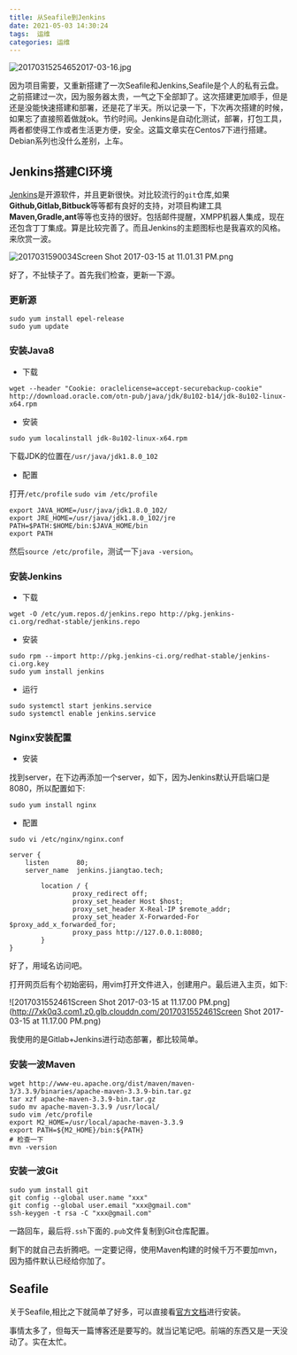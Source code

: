 ```yaml
---
title: 从Seafile到Jenkins
date: 2021-05-03 14:30:24
tags:  运维
categories: 运维
---
```



![20170315254652017-03-16.jpg](http://7xk0q3.com1.z0.glb.clouddn.com/20170315254652017-03-16.jpg)

因为项目需要，又重新搭建了一次Seafile和Jenkins,Seafile是个人的私有云盘。之前搭建过一次，因为服务器太贵，一气之下全部卸了。这次搭建更加顺手，但是还是没能快速搭建和部署，还是花了半天。所以记录一下，下次再次搭建的时候，如果忘了直接照着做就ok。节约时间。Jenkins是自动化测试，部署，打包工具，两者都使得工作或者生活更方便，安全。这篇文章实在Centos7下进行搭建。Debian系列也没什么差别，上车。

<!--more-->

## Jenkins搭建CI环境

[Jenkins](https://jenkins.io/)是开源软件，并且更新很快。对比较流行的`git`仓库,如果**Github,Gitlab,Bitbuck**等等都有良好的支持，对项目构建工具**Maven,Gradle,ant**等等也支持的很好。包括邮件提醒，XMPP机器人集成，现在还包含丁丁集成。算是比较完善了。而且Jenkins的主题图标也是我喜欢的风格。来欣赏一波。

![2017031590034Screen Shot 2017-03-15 at 11.01.31 PM.png]( )

好了，不扯犊子了。首先我们检查，更新一下源。

### 更新源

```shell
sudo yum install epel-release
sudo yum update
```

### 安装Java8

- 下载

```shel
wget --header "Cookie: oraclelicense=accept-securebackup-cookie" http://download.oracle.com/otn-pub/java/jdk/8u102-b14/jdk-8u102-linux-x64.rpm
```

- 安装

```shell
sudo yum localinstall jdk-8u102-linux-x64.rpm
```
下载JDK的位置在`/usr/java/jdk1.8.0_102`

- 配置

打开`/etc/profile`
`sudo vim /etc/profile`
```shell
export JAVA_HOME=/usr/java/jdk1.8.0_102/
export JRE_HOME=/usr/java/jdk1.8.0_102/jre
PATH=$PATH:$HOME/bin:$JAVA_HOME/bin
export PATH
```
然后`source /etc/profile`，测试一下`java -version`。

### 安装Jenkins

-  下载

```shell
wget -O /etc/yum.repos.d/jenkins.repo http://pkg.jenkins-ci.org/redhat-stable/jenkins.repo
```

- 安装 

```shell
sudo rpm --import http://pkg.jenkins-ci.org/redhat-stable/jenkins-ci.org.key
sudo yum install jenkins
```

- 运行

```shell
sudo systemctl start jenkins.service
sudo systemctl enable jenkins.service
```

### Nginx安装配置

- 安装

找到server，在下边再添加一个server，如下，因为Jenkins默认开启端口是8080，所以配置如下:

```shell
sudo yum install nginx
```

- 配置

```shell
sudo vi /etc/nginx/nginx.conf
```

```shell
server {
    listen       80;
    server_name  jenkins.jiangtao.tech;

        location / {
                proxy_redirect off;
                proxy_set_header Host $host;
                proxy_set_header X-Real-IP $remote_addr;
                proxy_set_header X-Forwarded-For $proxy_add_x_forwarded_for;
                proxy_pass http://127.0.0.1:8080;
        }
}
```

好了，用域名访问吧。

打开网页后有个初始密码，用vim打开文件进入，创建用户。最后进入主页，如下:

![2017031552461Screen Shot 2017-03-15 at 11.17.00 PM.png](http://7xk0q3.com1.z0.glb.clouddn.com/2017031552461Screen Shot 2017-03-15 at 11.17.00 PM.png)

我使用的是Gitlab+Jenkins进行动态部署，都比较简单。

### 安装一波Maven

```shell
wget http://www-eu.apache.org/dist/maven/maven-3/3.3.9/binaries/apache-maven-3.3.9-bin.tar.gz
tar xzf apache-maven-3.3.9-bin.tar.gz
sudo mv apache-maven-3.3.9 /usr/local/
sudo vim /etc/profile
export M2_HOME=/usr/local/apache-maven-3.3.9
export PATH=${M2_HOME}/bin:${PATH}
# 检查一下
mvn -version 
```



### 安装一波Git

```shell
sudo yum install git
git config --global user.name "xxx"
git config --global user.email "xxx@gmail.com"
ssh-keygen -t rsa -C "xxx@gmail.com"
```

一路回车，最后将`.ssh`下面的`.pub`文件复制到Git仓库配置。

剩下的就自己去折腾吧。一定要记得，使用Maven构建的时候千万不要加mvn，因为插件默认已经给你加了。



## Seafile

关于Seafile,相比之下就简单了好多，可以直接看[官方文档](https://manual-cn.seafile.com/deploy/using_mysql.html)进行安装。

事情太多了，但每天一篇博客还是要写的。就当记笔记吧。前端的东西又是一天没动了。实在太忙。